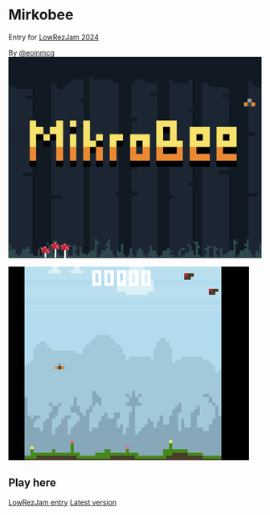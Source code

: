 # Mirkobee

Entry for [LowRezJam 2024](https://itch.io/jam/lowrezjam-2024)

By [@eoinmcg](https://twitter.com/eoinmcg)
 ![Banner](https://raw.githubusercontent.com/eoinmcg/mikrobee/main/promo/title.png "Banner")

 ![Preview](https://raw.githubusercontent.com/eoinmcg/mikrobee/main/promo/video.gif "Preview")


## Play here
[LowRezJam entry](https://eoinmcg.itch.io/mikrobee)
[Latest version](https://eoinmcgrath.com/mikrobee)
